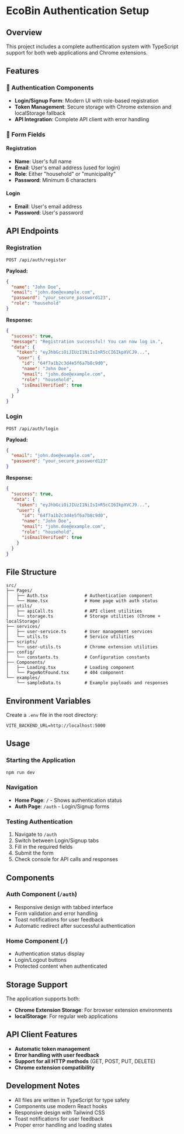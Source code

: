 # EcoBin Authentication Setup

## Overview

This project includes a complete authentication system with TypeScript support for both web applications and Chrome extensions.

## Features

### 🔐 Authentication Components

- **Login/Signup Form**: Modern UI with role-based registration
- **Token Management**: Secure storage with Chrome extension and localStorage fallback
- **API Integration**: Complete API client with error handling

### 📝 Form Fields

#### Registration

- **Name**: User's full name
- **Email**: User's email address (used for login)
- **Role**: Either "household" or "municipality"
- **Password**: Minimum 6 characters

#### Login

- **Email**: User's email address
- **Password**: User's password

## API Endpoints

### Registration

```
POST /api/auth/register
```

**Payload:**

```json
{
  "name": "John Doe",
  "email": "john.doe@example.com",
  "password": "your_secure_password123",
  "role": "household"
}
```

**Response:**

```json
{
  "success": true,
  "message": "Registration successful! You can now log in.",
  "data": {
    "token": "eyJhbGciOiJIUzI1NiIsInR5cCI6IkpXVCJ9...",
    "user": {
      "id": "64f7a1b2c3d4e5f6a7b8c9d0",
      "name": "John Doe",
      "email": "john.doe@example.com",
      "role": "household",
      "isEmailVerified": true
    }
  }
}
```

### Login

```
POST /api/auth/login
```

**Payload:**

```json
{
  "email": "john.doe@example.com",
  "password": "your_secure_password123"
}
```

**Response:**

```json
{
  "success": true,
  "data": {
    "token": "eyJhbGciOiJIUzI1NiIsInR5cCI6IkpXVCJ9...",
    "user": {
      "id": "64f7a1b2c3d4e5f6a7b8c9d0",
      "name": "John Doe",
      "email": "john.doe@example.com",
      "role": "household",
      "isEmailVerified": true
    }
  }
}
```

## File Structure

```
src/
├── Pages/
│   ├── Auth.tsx              # Authentication component
│   └── Home.tsx              # Home page with auth status
├── utils/
│   ├── apiCall.ts            # API client utilities
│   └── storage.ts            # Storage utilities (Chrome + localStorage)
├── services/
│   ├── user-service.ts       # User management services
│   └── utils.ts              # Service utilities
├── scripts/
│   └── user-utils.ts         # Chrome extension utilities
├── config/
│   └── constants.ts          # Configuration constants
├── Components/
│   ├── Loading.tsx           # Loading component
│   └── PageNotFound.tsx      # 404 component
└── examples/
    └── sampleData.ts         # Example payloads and responses
```

## Environment Variables

Create a `.env` file in the root directory:

```env
VITE_BACKEND_URL=http://localhost:5000
```

## Usage

### Starting the Application

```bash
npm run dev
```

### Navigation

- **Home Page**: `/` - Shows authentication status
- **Auth Page**: `/auth` - Login/Signup forms

### Testing Authentication

1. Navigate to `/auth`
2. Switch between Login/Signup tabs
3. Fill in the required fields
4. Submit the form
5. Check console for API calls and responses

## Components

### Auth Component (`/auth`)

- Responsive design with tabbed interface
- Form validation and error handling
- Toast notifications for user feedback
- Automatic redirect after successful authentication

### Home Component (`/`)

- Authentication status display
- Login/Logout buttons
- Protected content when authenticated

## Storage Support

The application supports both:

- **Chrome Extension Storage**: For browser extension environments
- **localStorage**: For regular web applications

## API Client Features

- **Automatic token management**
- **Error handling with user feedback**
- **Support for all HTTP methods** (GET, POST, PUT, DELETE)
- **Chrome extension compatibility**

## Development Notes

- All files are written in TypeScript for type safety
- Components use modern React hooks
- Responsive design with Tailwind CSS
- Toast notifications for user feedback
- Proper error handling and loading states
